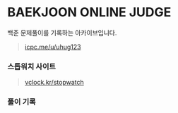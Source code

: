 # BAEKJOON ONLINE JUDGE

백준 문제풀이를 기록하는 아카이브입니다.
> [icpc.me/u/uhug123](http://icpc.me/u/uhug123)

### 스톱워치 사이트
> [vclock.kr/stopwatch](https://vclock.kr/stopwatch/)

### 풀이 기록
